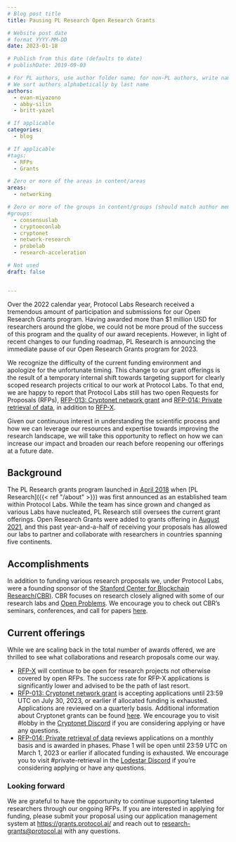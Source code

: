 ```yaml
---
# Blog post title
title: Pausing PL Research Open Research Grants

# Website post date
# format YYYY-MM-DD
date: 2023-01-18

# Publish from this date (defaults to date)
# publishDate: 2019-09-03

# For PL authors, use author folder name; for non-PL authors, write name as in paper within ""
# We sort authors alphabetically by last name
authors:
  - evan-miyazono
  - abby-silin
  - britt-yazel

# If applicable
categories:
  - blog

# If applicable
#tags:
  - RFPs
  - Grants

# Zero or more of the areas in content/areas
areas:
  - networking

# Zero or more of the groups in content/groups (should match author membership)
#groups:
  - consensuslab
  - cryptoeconlab
  - cryptonet
  - network-research
  - probelab
  - research-acceleration

# Not used
draft: false


---
```

Over the 2022 calendar year, Protocol Labs Research received a tremendous amount of participation and submissions for our Open Research Grants program. Having awarded more than $1 million USD for researchers around the globe, we could not be more proud of the success of this program and the quality of our award recepients. However, in light of recent changes to our funding roadmap, PL Research is announcing the immediate pause of our Open Research Grants program for 2023.

We recognize the difficulty of the current funding environment and apologize for the unfortunate timing. This change to our grant offerings is the result of a temporary internal shift towards targeting support for clearly scoped research projects critical to our work at Protocol Labs. To that end, we are happy to report that Protocol Labs still has two open Requests for Proposals (RFPs), [RFP-013: Cryptonet network grant](https://github.com/protocol/research-grants/blob/master/RFPs/rfp-013-cryptonet-network-grants.md) and [RFP-014: Private retrieval of data](https://github.com/protocol/research-grants/blob/master/RFPs/rfp-014-private-retrieval-of-data.md), in addition to [RFP-X](https://github.com/protocol/research-grants#rfp-x). 

Given our continuous interest in understanding the scientific process and how we can leverage our resources and expertise towards improving the research landscape, we will take this opportunity to reflect on how we can increase our impact and broaden our reach before reopening our offerings at a future date.

## Background
The PL Research grants program launched in [April 2018](https://protocol.ai/blog/ann-research-rfp/) when [PL Research]({{< ref "/about" >}}) was first announced as an established team within Protocol Labs. While the team has since grown and changed as various Labs have nucleated, PL Research still oversees the current grant offerings. Open Research Grants were added to grants offering in [August 2021](https://protocol.ai/blog/research-grants-launch/), and this past year-and-a-half of receiving your proposals has allowed our labs to partner and collaborate with researchers in countries spanning five continents.

## Accomplishments
In addition to funding various research proposals we, under Protocol Labs, were a founding sponsor of the [Stanford Center for Blockchain Research(CBR)](https://cbr.stanford.edu/). CBR focuses on research closely aligned with some of our research labs and [Open Problems](https://github.com/protocol/research#open-problems). We encourage you to check out CBR’s seminars, conferences, and call for papers [here](https://cbr.stanford.edu/sbc23/).

## Current offerings
While we are scaling back in the total number of awards offered, we are thrilled to see what collaborations and research proposals come our way. 
 - [RFP-X](https://github.com/protocol/research-grants#rfp-x) will continue to be open for research projects not otherwise covered by open RFPs. The success rate for RFP-X applications is significantly lower and advised to be the path of last resort.
 - [RFP-013: Cryptonet network grant](https://github.com/protocol/research-grants/blob/master/RFPs/rfp-013-cryptonet-network-grants.md) is accepting applications until 23:59 UTC on July 30, 2023, or earlier if allocated funding is exhausted. Applications are reviewed on a quarterly basis. Additional information about Cryptonet grants can be found [here](https://cryptonet.org/grants). We encourage you to visit #lobby in the [Cryptonet Discord](https://discord.gg/TmuyuvbyKM) if you are considering applying or have any questions.
 - [RFP-014: Private retrieval of data](https://github.com/protocol/research-grants/blob/master/RFPs/rfp-014-private-retrieval-of-data.md) reviews applications on a monthly basis and is awarded in phases. Phase 1 will be open until 23:59 UTC on March 1, 2023 or earlier if allocated funding is exhausted. We encourage you to visit #private-retrieval in the [Lodestar Discord](https://discord.gg/lodestar-network-goods) if you’re considering applying or have any questions.

### Looking forward
We are grateful to have the opportunity to continue supporting talented researchers through our ongoing RFPs. If you are interested in applying for funding, please submit your proposal using our application management system at https://grants.protocol.ai/ and reach out to research-grants@protocol.ai with any questions.
